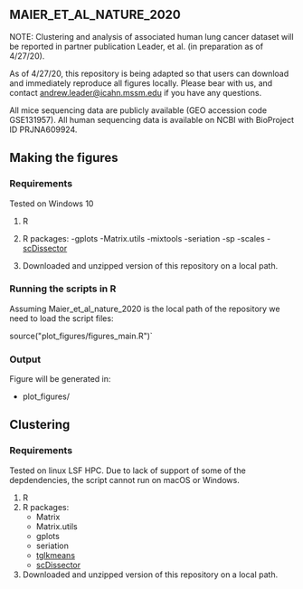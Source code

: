 
## MAIER_ET_AL_NATURE_2020

NOTE: Clustering and analysis of associated human lung cancer dataset will be reported in partner publication Leader, et al. (in preparation as of 4/27/20). 

As of 4/27/20, this repository is being adapted so that users can download and immediately reproduce all figures locally. Please bear with us, and contact andrew.leader@icahn.mssm.edu if you have any questions.

All mice sequencing data are publicly available (GEO accession code GSE131957). All human sequencing data is available on NCBI with BioProject ID PRJNA609924.

## Making the figures
### Requirements

Tested on Windows 10

1. R
2. R packages: 
	-gplots
	-Matrix.utils
	-mixtools
	-seriation
	-sp
	-scales
	-[scDissector](https://github.com/effiken/scDissector)

3. Downloaded and unzipped version of this repository  on a local path.

### Running the scripts in R

Assuming Maier_et_al_nature_2020 is the local path of the repository we need to load the script files:

source("plot_figures/figures_main.R")`

### Output

Figure will be generated in:
  - plot_figures/

## Clustering

### Requirements

Tested on linux LSF HPC. Due to lack of support of some of the depdendencies, the script cannot run on macOS or Windows.

1. R
2. R packages:
   - Matrix
   - Matrix.utils
   - gplots
   - seriation
   - [tglkmeans](https://bitbucket.org/tanaylab/tglkmeans)
   - [scDissector](https://github.com/effiken/scDissector)
3. Downloaded and unzipped version of this repository  on a local path.
